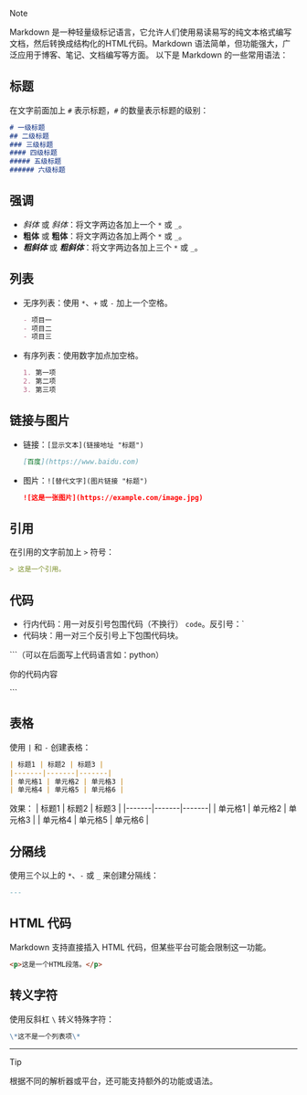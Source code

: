 > [!NOTE]
> Markdown 是一种轻量级标记语言，它允许人们使用易读易写的纯文本格式编写文档，然后转换成结构化的HTML代码。Markdown 语法简单，但功能强大，广泛应用于博客、笔记、文档编写等方面。
以下是 Markdown 的一些常用语法：
## 标题
在文字前面加上 `#` 表示标题，`#` 的数量表示标题的级别：
```markdown
# 一级标题
## 二级标题
### 三级标题
#### 四级标题
##### 五级标题
###### 六级标题
```
## 强调
- *斜体* 或 _斜体_：将文字两边各加上一个 `*` 或 `_`。
- **粗体** 或 __粗体__：将文字两边各加上两个 `*` 或 `_`。
- ***粗斜体*** 或 ___粗斜体___：将文字两边各加上三个 `*` 或 `_`。
## 列表
- 无序列表：使用 `*`、`+` 或 `-` 加上一个空格。
  ```markdown
  - 项目一
  - 项目二
  - 项目三
  ```
- 有序列表：使用数字加点加空格。
  ```markdown
  1. 第一项
  2. 第二项
  3. 第三项
  ```
## 链接与图片
- 链接：`[显示文本](链接地址 "标题")`
  ```markdown
  [百度](https://www.baidu.com)
  ```
- 图片：`![替代文字](图片链接 "标题")`
  ```markdown
  ![这是一张图片](https://example.com/image.jpg)
  ```
## 引用
在引用的文字前加上 `>` 符号：
```markdown
> 这是一个引用。
```
## 代码
- 行内代码：用一对反引号包围代码（不换行） `code`。反引号：`
- 代码块：用一对三个反引号上下包围代码块。
<p>```（可以在后面写上代码语言如：python）</p>
<p>你的代码内容</p>
<p>```</p>

## 表格
使用 `|` 和 `-` 创建表格：
```markdown
| 标题1 | 标题2 | 标题3 |
|-------|-------|-------|
| 单元格1 | 单元格2 | 单元格3 |
| 单元格4 | 单元格5 | 单元格6 |
```
效果：
| 标题1 | 标题2 | 标题3 |
|-------|-------|-------|
| 单元格1 | 单元格2 | 单元格3 |
| 单元格4 | 单元格5 | 单元格6 |
## 分隔线
使用三个以上的 `*`、`-` 或 `_` 来创建分隔线：
```markdown
---
```
## HTML 代码
Markdown 支持直接插入 HTML 代码，但某些平台可能会限制这一功能。
```html
<p>这是一个HTML段落。</p>
```
## 转义字符
使用反斜杠 `\` 转义特殊字符：
```markdown
\*这不是一个列表项\*
```
---
> [!TIP]
> 根据不同的解析器或平台，还可能支持额外的功能或语法。